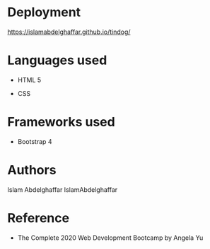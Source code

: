 # Deployment
 https://islamabdelghaffar.github.io/tindog/
 
# Languages used 
+ HTML 5 
- CSS
# Frameworks used
+ Bootstrap 4

# Authors
Islam Abdelghaffar IslamAbdelghaffar

# Reference
+ The Complete 2020 Web Development Bootcamp by Angela Yu

